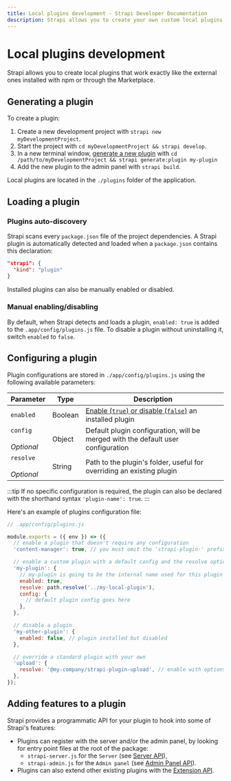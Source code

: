 ```yaml
---
title: Local plugins development - Strapi Developer Documentation
description: Strapi allows you to create your own custom local plugins that will work exactly the same as external ones.
---
```


# Local plugins development

Strapi allows you to create local plugins that work exactly like the external ones installed with npm or through the Marketplace.

## Generating a plugin

To create a plugin:

1. Create a new development project with `strapi new myDevelopmentProject`.
2. Start the project with `cd myDevelopmentProject && strapi develop`.
3. In a new terminal window, [generate a new plugin](/developer-docs/latest/developer-resources/cli/CLI.md#strapi-generate-plugin) with `cd /path/to/myDevelopmentProject && strapi generate:plugin my-plugin`
4. Add the new plugin to the admin panel with `strapi build`.
<!-- ? is the strapi build required for every plugin, even the server-based-only ones? -->

Local plugins are located in the `./plugins` folder of the application.

<!-- ? is the generator code up-to-date yet? doesn't work for me -->

## Loading a plugin

### Plugins auto-discovery

<!-- TODO: add here or in Strapi plugins intro (docs/developer-docs/latest/development/plugin-customization.md) that plugins installed via npm also have this strapi.kind: "plugin" declaration -->

Strapi scans every `package.json` file of the project dependencies. A Strapi plugin is automatically detected and loaded when a `package.json` contains this declaration:

```json
"strapi": {
  "kind": "plugin"
}
```

Installed plugins can also be manually enabled or disabled.

### Manual enabling/disabling

By default, when Strapi detects and loads a plugin, `enabled: true` is added to the `.app/config/plugins.js` file. To disable a plugin without uninstalling it, switch `enabled` to `false`.

## Configuring a plugin

Plugin configurations are stored in `./app/config/plugins.js` using the following available parameters:

<!-- ? do we necessarily need to use path.resolve('…') for the `resolve` key? if yes, how to describe the type of this parameter in the table? -->

| Parameter                   | Type    | Description                                                                            |
| --------------------------- | ------- | -------------------------------------------------------------------------------------- |
| `enabled`                   | Boolean | [Enable (`true`) or disable (`false`)](#manual-enabling-disabling) an installed plugin |
| `config`<br><br>_Optional_  | Object  | Default plugin configuration, will be merged with the default user configuration       |
| `resolve`<br><br>_Optional_ | String  | Path to the plugin's folder, useful for overriding an existing plugin                  |

<!-- ? can we use the `'plugin-name': true` shorthand or should we always use `plugin-name: { enabled: true }`? -->
:::tip
If no specific configuration is required, the plugin can also be declared with the shorthand syntax `'plugin-name': true`.
:::

Here's an example of plugins configuration file:

```js
// .app/config/plugins.js

module.exports = ({ env }) => ({
  // enable a plugin that doesn't require any configuration
  'content-manager': true, // you must omit the 'strapi-plugin-' prefix

  // enable a custom plugin with a default config and the resolve option
  'my-plugin': {
    // my-plugin is going to be the internal name used for this plugin
    enabled: true,
    resolve: path.resolve('../my-local-plugin'),
    config: {
      // default plugin config goes here
    },
  },

  // disable a plugin
  'my-other-plugin': {
    enabled: false, // plugin installed but disabled
  },

  // override a standard plugin with your own
  'upload': {
    resolve: '@my-company/strapi-plugin-upload', // enable with options
  },
});
```

<!-- ? do we need to mention lodash defaultsDeep? -->
<!-- A plugin can provide a default configuration for its plugin that will be merged with the user configuration using lodash `defaultsDeep` function. -->
<!-- ? is the validator function implemented yet? -->
<!-- A plugin can provide a validator function that will validate the plugin configuration (result of user and default config merged). -->

## Adding features to a plugin

Strapi provides a programmatic API for your plugin to hook into some of Strapi's features:

- Plugins can register with the server and/or the admin panel, by looking for entry point files at the root of the package:
  - `strapi-server.js` for the `Server` (see [Server API](./server.md)),
  - `strapi-admin.js` for the `Admin panel` (see [Admin Panel API](./admin-panel.md)).
- Plugins can also extend other existing plugins with the [Extension API](./extension.md).
